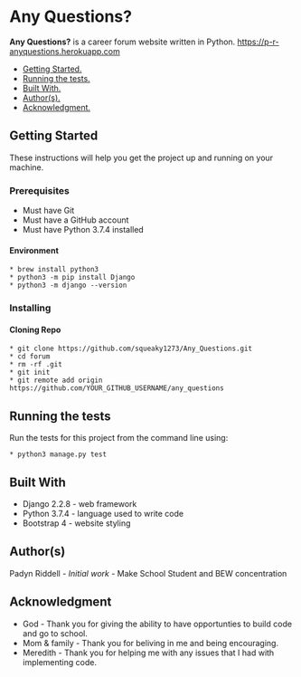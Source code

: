 # Any Questions?

<b>Any Questions?</b> is a career forum website written in Python.
https://p-r-anyquestions.herokuapp.com

* [ Getting Started. ](#start)
* [ Running the tests. ](#test)
* [ Built With. ](#built)
* [ Author(s). ](#author(s))
* [ Acknowledgment. ](#credit)

<a name="start"></a>
## Getting Started

These instructions will help you get the project up and running on your machine.

<h3>Prerequisites</h3>

* Must have Git
* Must have a GitHub account
* Must have Python 3.7.4 installed

<h4>Environment</h4>

    * brew install python3
    * python3 -m pip install Django
    * python3 -m django --version

<h3>Installing</h3>

<h4>Cloning Repo</h4>

    * git clone https://github.com/squeaky1273/Any_Questions.git
    * cd forum
    * rm -rf .git
    * git init
    * git remote add origin https://github.com/YOUR_GITHUB_USERNAME/any_questions

<a name="test"></a>
## Running the tests

Run the tests for this project from the command line using:

    * python3 manage.py test

<a name="built"></a>
## Built With

* Django 2.2.8 - web framework
* Python 3.7.4 - language used to write code
* Bootstrap 4 - website styling

<a name="author(s)"></a>
## Author(s)

Padyn Riddell - <i>Initial work</i> - Make School Student and BEW concentration

<a name="credit"></a>
## Acknowledgment

* God - Thank you for giving the ability to have opportunties to build code and go to school.
* Mom & family - Thank you for beliving in me and being encouraging.
* Meredith - Thank you for helping me with any issues that I had with implementing code.
 